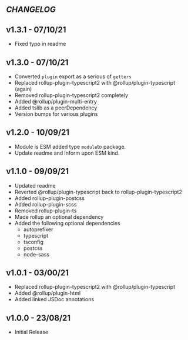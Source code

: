 ## _CHANGELOG_

## v1.3.1 - 07/10/21

- Fixed typo in readme

## v1.3.0 - 07/10/21

- Converted `plugin` export as a serious of `getters`
- Replaced rollup-plugin-typescript2 with @rollup/plugin-typescript (again)
- Removed rollup-plugin-typescript2 completely
- Added @rollup/plugin-multi-entry
- Added tslib as a peerDependency
- Version bumps for various plugins

## v1.2.0 - 10/09/21

- Module is ESM added type `module`to package.
- Update readme and inform upon ESM kind.

## v1.1.0 - 09/09/21

- Updated readme
- Reverted @rollup/plugin-typescript back to rollup-plugin-typescript2
- Added rollup-plugin-postcss
- Added rollup-plugin-scss
- Removed rollup-plugin-ts
- Made rollup an optional dependency
- Added the following optional dependencies
  - autoprefixer
  - typescript
  - tsconfig
  - postcss
  - node-sass

## v1.0.1 - 03/00/21

- Replaced rollup-plugin-typescript2 with @rollup/plugin-typescript
- Added @rollup/plugin-html
- Added linked JSDoc annotations

## v1.0.0 - 23/08/21

- Initial Release
